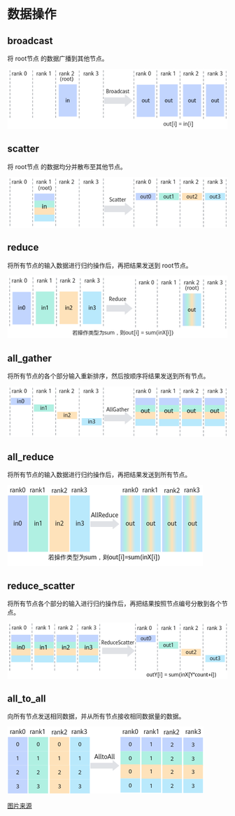# 数据操作

## broadcast
将 root节点 的数据广播到其他节点。

![broadcast](../resource/broadcast.png)

## scatter
将 root节点 的数据均分并散布至其他节点。

![scatter](../resource/scatter.png)

## reduce
将所有节点的输入数据进行归约操作后，再把结果发送到 root节点。

![reduce](../resource/reduce.png)

## all_gather
将所有节点的各个部分输入重新排序，然后按顺序将结果发送到所有节点。

![all_gather](../resource/all_gather.png)

## all_reduce
将所有节点的输入数据进行归约操作后，再把结果发送到所有节点。

![all_reduce](../resource/all_reduce.png)

## reduce_scatter
将所有节点各个部分的输入进行归约操作后，再把结果按照节点编号分散到各个节点。

![reduce_scatter](../resource/reduce_scatter.png)

## all_to_all
向所有节点发送相同数据，并从所有节点接收相同数据量的数据。

![all_to_all](../resource/all_to_all.png)


[图片来源](https://www.hiascend.com/document/detail/zh/canncommercial/81RC1/developmentguide/hccl/hcclug/hcclug_000004.html)

